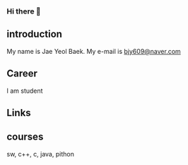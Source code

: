 ### Hi there 👋

## introduction
  My name is Jae Yeol Baek.
  My e-mail is bjy609@naver.com
## Career
  I am student

## Links

## courses
  sw, c++, c, java, pithon
